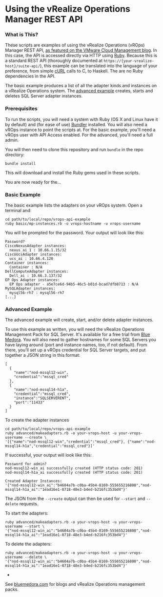 # Using the vRealize Operations Manager REST API

### What is This?

These scripts are examples of using the vRealize Operations (vROps) Manager REST API, [as featured on the VMware Cloud Management blog](http://blogs.vmware.com/management/2016/02/straight-up-flying-with-the-vrealize-operations-rest-api.html). In this case, the API is accessed directly via HTTP using [Ruby](https://www.ruby-lang.org/). Because this is a standard REST API (thoroughly documented at `https://{your-vrealize-host}/suite-api/`), this example can be translated into the language of your preference, from simple [cURL](https://curl.haxx.se/) calls to C, to Haskell. The are no Ruby dependencies in the API.

The basic example produces a list of all the adapter kinds and instances on a vRealize Operations system. The [advanced example](http://blogs.vmware.com/management/2016/03/blast-off-advanced-usage-of-the-vrealize-operations-rest-api.html) creates, starts and deletes SQL Server adapter instances.

### Prerequisites

To run the scripts, you will need a system with Ruby (OS X and Linux have it by default) and (for ease of use) [Bundler](http://bundler.io/) installed. You will also need a vROps instance to point the scripts at. For the basic example, you'll need a vROps user with API Access enabled. For the advanced, you'll need a full admin.

You will then need to clone this repository and run `bundle` in the repo directory:

`bundle install`

This will download and install the Ruby gems used in these scripts.

You are now ready for the...

### Basic Example

The basic example lists the adapters on your vROps system. Open a terminal and:

```
cd path/to/local/repo/vrops-api-example
ruby basic/mp-instances.rb -o vrops-hostname -u vrops-username
```

You will be prompted for the password. Your output will look like this:

```
Password?
CiscoNexusAdapter instances:
  nexus_ai_1 : 10.66.1.15/32
CiscoUcsAdapter instances:
  ucs_ai : 10.66.4.120
Container instances:
  Container : N/A
DellComputeAdapter instances:
  Dell_ai : 10.66.3.137/32
EP Ops Adapter instances:
  EP Ops adapter - a5e7ce6d-94b5-46c5-b01d-bcad7dfb8713 : N/A
MySQLAdapter instances:
  mysql56-rh7 : mysql56-rh7
[...]
```

### Advanced Example

The advanced example will create, start, and/or delete adapter instances.

To use this example as written, you will need the vRealize Operations Management Pack for SQL Server. It's available for a free trial from [Blue Medora](http://www.bluemedora.com/products/vrops-management-pack-for-microsoft-sql-server/). You will also need to gather hostnames for some SQL Servers you have laying around (port and instance names, too, if not default). From there, you'll set up a vROps credential for SQL Server targets, and put together a JSON string in this format:

```
[
  {
    "name":"nod-mssql12-win", 
    "credential":"mssql_cred"
  }, 
  {
    "name":"nod-mssql14-h1a", 
    "credential":"mssql_cred", 
    "instance":"SQLSERVERENT", 
    "port":"11433"
  }
]
```

To create the adapter instances

```
cd path/to/local/repo/vrops-api-example
ruby advanced/makeadapters.rb -o your-vrops-host -u your-vrops-username --create \
'[{"name":"nod-mssql12-win","credential":"mssql_cred"}, {"name":"nod-mssql14-h1a","credential":"mssql_cred"}]'
```

If successful, your output will look like this:

```
Password for admin?
nod-mssql12-win_ai successfully created (HTTP status code: 201)
nod-mssql14-h1a_ai successfully created (HTTP status code: 201)

Created Adapter Instances:
'{"nod-mssql12-win_ai":"b4604a7b-c0ba-45b4-8169-555655216800","nod-mssql14-h1a_ai":"1ead16e1-0718-48e3-b4ed-b216fc353bd4"}'
```

The JSON from the `--create` output can then be used for `--start` and `--delete` requests.

To start the adapters:

```
ruby advanced/makeadapters.rb -o your-vrops-host -u your-vrops-username --start \
'{"nod-mssql12-win_ai":"b4604a7b-c0ba-45b4-8169-555655216800","nod-mssql14-h1a_ai":"1ead16e1-0718-48e3-b4ed-b216fc353bd4"}'
```

To delete the adapters:

```
ruby advanced/makeadapters.rb -o your-vrops-host -u your-vrops-username --delete \
'{"nod-mssql12-win_ai":"b4604a7b-c0ba-45b4-8169-555655216800","nod-mssql14-h1a_ai":"1ead16e1-0718-48e3-b4ed-b216fc353bd4"}'
```

-

See [bluemedora.com](http://bluemedora.com/) for blogs and vRealize Operations management packs.